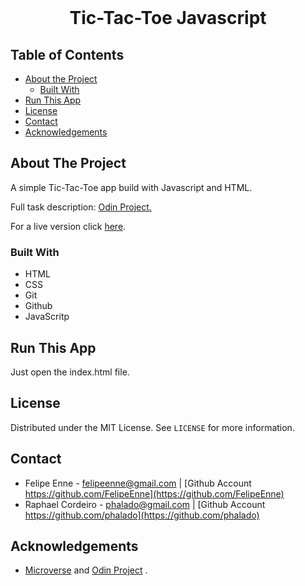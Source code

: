<br />
<h1 align="center">Tic-Tac-Toe Javascript</h1>


<!-- TABLE OF CONTENTS -->


## Table of Contents

* [About the Project](#about-the-project)
  * [Built With](#built-with)
* [Run This App](#run-this-app)
* [License](#license)
* [Contact](#contact)
* [Acknowledgements](#acknowledgements)


<!-- ABOUT THE PROJECT -->
## About The Project

A simple Tic-Tac-Toe app build with Javascript and HTML.


Full task description: <a href="https://www.theodinproject.com/courses/javascript/lessons/tic-tac-toe-javascript"> Odin Project.</a>


For a live version click [here](https://raw.githack.com/FelipeEnne/Tic-Tac-Toe-JavaScript/development/index.html).


### Built With 

* HTML
* CSS
* Git
* Github
* JavaScritp


## Run This App

<p>Just open the index.html file.</p>


## License

Distributed under the MIT License. See `LICENSE` for more information.

<!-- CONTACT -->
## Contact
* Felipe Enne - felipeenne@gmail.com | [Github Account https://github.com/FelipeEnne](https://github.com/FelipeEnne)
* Raphael Cordeiro - phalado@gmail.com | [Github Account https://github.com/phalado](https://github.com/phalado)

<!-- ACKNOWLEDGEMENTS -->
## Acknowledgements

* <a href="https://www.microverse.org/"> Microverse</a>  and <a href="https://www.theodinproject.com/"> Odin Project</a> .

